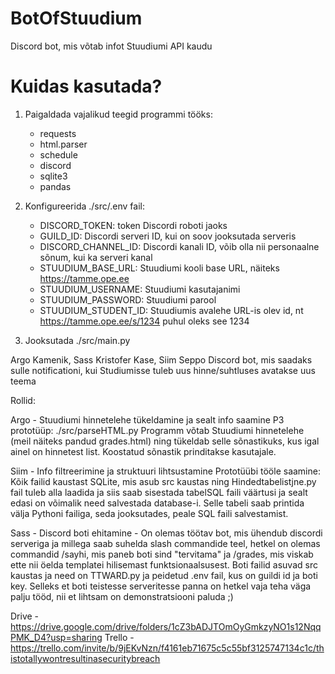 # BotOfStuudium
Discord bot, mis võtab infot Stuudiumi API kaudu

# Kuidas kasutada?

1. Paigaldada vajalikud teegid programmi tööks:
    - requests
    - html.parser
    - schedule
    - discord
    - sqlite3
    - pandas
2. Konfigureerida ./src/.env fail:
    - DISCORD_TOKEN: token Discordi roboti jaoks
    - GUILD_ID: Discordi serveri ID, kui on soov jooksutada serveris
    - DISCORD_CHANNEL_ID: Discordi kanali ID, võib olla nii personaalne sõnum, kui ka serveri kanal
    - STUUDIUM_BASE_URL: Stuudiumi kooli base URL, näiteks https://tamme.ope.ee
    - STUUDIUM_USERNAME: Stuudiumi kasutajanimi
    - STUUDIUM_PASSWORD: Stuudiumi parool
    - STUUDIUM_STUDENT_ID: Stuudiumis avalehe URL-is olev id, nt https://tamme.ope.ee/s/1234 puhul oleks see 1234

3. Jooksutada ./src/main.py


Argo Kamenik, Sass Kristofer Kase, Siim Seppo
Discord bot, mis saadaks sulle notificationi, kui Studiumisse tuleb uus hinne/suhtluses avatakse uus teema

Rollid: 

Argo - Stuudiumi hinnetelehe tükeldamine ja sealt info saamine
P3 prototüüp: ./src/parseHTML.py
Programm võtab Stuudiumi hinnetelehe (meil näiteks pandud grades.html) ning tükeldab selle sõnastikuks, kus igal ainel on hinnetest list.
Koostatud sõnastik prinditakse kasutajale.



Siim - Info filtreerimine ja struktuuri lihtsustamine
Prototüübi tööle saamine: Kõik failid kaustast SQLite, mis asub src kaustas ning Hindedtabelistjne.py fail tuleb alla laadida ja siis saab sisestada tabelSQL faili väärtusi ja sealt edasi on võimalik need salvestada database-i. Selle tabeli saab printida välja Pythoni failiga, seda jooksutades, peale SQL faili salvestamist.

Sass - Discord boti ehitamine - On olemas töötav bot, mis ühendub discordi serveriga ja millega saab suhelda slash commandide teel, hetkel on olemas commandid /sayhi, mis paneb boti sind "tervitama" ja /grades, mis viskab ette nii öelda templatei hilisemast funktsionaalsusest. Boti failid asuvad src kaustas ja need on TTWARD.py ja peidetud .env fail, kus on guildi id ja boti key. Selleks et boti teistesse serveritesse panna on hetkel vaja teha väga palju tööd, nii et lihtsam on demonstratsiooni paluda ;)




Drive - https://drive.google.com/drive/folders/1cZ3bADJTOmOyGmkzyNO1s12NqqPMK_D4?usp=sharing
Trello - https://trello.com/invite/b/9jEKvNzn/f4161eb71675c5c55bf3125747134c1c/thistotallywontresultinasecuritybreach

